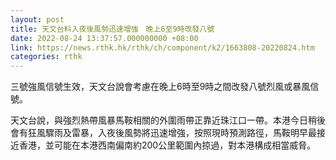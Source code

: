 ```yaml
---
layout: post
title: 天文台料入夜後風勢迅速增強　晚上6至9時改發八號
date: 2022-08-24 13:37:57.000000000 +08:00
link: https://news.rthk.hk/rthk/ch/component/k2/1663808-20220824.htm
categories: rthk
---
```


三號強風信號生效，天文台說會考慮在晚上6時至9時之間改發八號烈風或暴風信號。

天文台說，與強烈熱帶風暴馬鞍相關的外圍雨帶正靠近珠江口一帶。本港今日稍後會有狂風驟雨及雷暴，入夜後風勢將迅速增強，按照現時預測路徑，馬鞍明早最接近香港，並可能在本港西南偏南約200公里範圍內掠過，對本港構成相當威脅。
